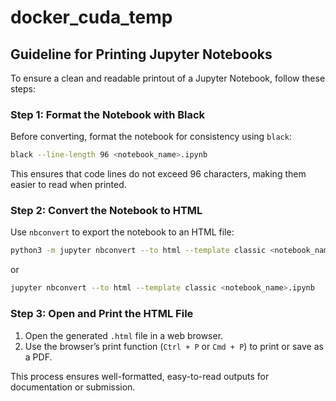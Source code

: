 # docker_cuda_temp  




## Guideline for Printing Jupyter Notebooks  

To ensure a clean and readable printout of a Jupyter Notebook, follow these steps:  

### **Step 1: Format the Notebook with Black**  
Before converting, format the notebook for consistency using `black`:  

```bash
black --line-length 96 <notebook_name>.ipynb
```

This ensures that code lines do not exceed 96 characters, making them easier to read when printed.  

### **Step 2: Convert the Notebook to HTML**  
Use `nbconvert` to export the notebook to an HTML file:  

```bash
python3 -m jupyter nbconvert --to html --template classic <notebook_name>.ipynb
```
or  
```bash
jupyter nbconvert --to html --template classic <notebook_name>.ipynb
```

### **Step 3: Open and Print the HTML File**  
1. Open the generated `.html` file in a web browser.  
2. Use the browser’s print function (`Ctrl + P` or `Cmd + P`) to print or save as a PDF.  

This process ensures well-formatted, easy-to-read outputs for documentation or submission.